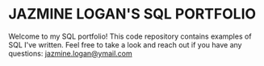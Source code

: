 # JAZMINE LOGAN'S SQL PORTFOLIO

Welcome to my SQL portfolio! This code repository contains examples of SQL I've written. Feel free to take a look and reach out if you have any questions: jazmine.logan@ymail.com
